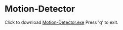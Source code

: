 # Motion-Detector
Click to download <a href="https://github.com/sarkarsd/Motion-Detector/blob/master/plotting.exe?raw=true" download>Motion-Detector.exe</a>
Press 'q' to exit.

